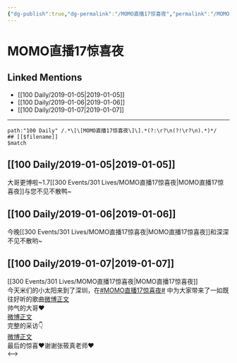 ```yaml
---
{"dg-publish":true,"dg-permalink":"/MOMO直播17惊喜夜","permalink":"/MOMO直播17惊喜夜/","created":"2022-12-22T14:09:20.000+08:00","updated":"2023-04-10T16:14:19.371+08:00"}
---
```


# MOMO直播17惊喜夜

## Linked Mentions
- [[100 Daily/2019-01-05\|2019-01-05]]
- [[100 Daily/2019-01-06\|2019-01-06]]
- [[100 Daily/2019-01-07\|2019-01-07]]


---

```expander
path:"100 Daily" /.*\[\[MOMO直播17惊喜夜\]\].*(?:\r?\n(?!\r?\n).*)*/
## [[$filename]]
$match
```
## [[100 Daily/2019-01-05\|2019-01-05]]
大哥更博啦~1.7[[300 Events/301 Lives/MOMO直播17惊喜夜\|MOMO直播17惊喜夜]]与您不见不散鸭~  
[](https://weibo.com/detail/4325161890893975)
## [[100 Daily/2019-01-06\|2019-01-06]]
今晚[[300 Events/301 Lives/MOMO直播17惊喜夜\|MOMO直播17惊喜夜]]和深深不见不散哟~  
[](https://weibo.com/detail/4325161890893975)

## [[100 Daily/2019-01-07\|2019-01-07]]
[[300 Events/301 Lives/MOMO直播17惊喜夜\|MOMO直播17惊喜夜]]  
今天米们的小太阳来到了深圳，在[#MOMO直播17惊喜夜#](https://s.weibo.com/weibo?q=%23MOMO%E7%9B%B4%E6%92%AD17%E6%83%8A%E5%96%9C%E5%A4%9C%23) 中为大家带来了一如既往好听的歌曲[微博正文](https://m.weibo.cn/6466290670/4325920842687271)  
帅气的大哥❤️  
[微博正文](https://m.weibo.cn/6620294933/4325879121365407)  
完整的采访👇  
[微博正文](https://m.weibo.cn/6620294933/4325923194717930)  
最后的惊喜❤️谢谢张筱真老师❤️  
[](https://m.weibo.cn/1878007621/4325970070691039)
<-->